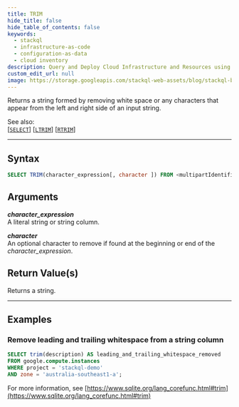 ```yaml
---
title: TRIM
hide_title: false
hide_table_of_contents: false
keywords:
  - stackql
  - infrastructure-as-code
  - configuration-as-data
  - cloud inventory
description: Query and Deploy Cloud Infrastructure and Resources using SQL
custom_edit_url: null
image: https://storage.googleapis.com/stackql-web-assets/blog/stackql-blog-post-featured-image.png
---
```

Returns a string formed by removing white space or any characters that appear from the left and right side of an input string.  

See also:  
[[` SELECT `]](/docs/language-spec/select) [[` LTRIM `]](/docs/language-spec/functions/string/ltrim) [[` RTRIM `]](/docs/language-spec/functions/string/rtrim) 

* * * 

## Syntax

```sql
SELECT TRIM(character_expression[, character ]) FROM <multipartIdentifier>;
```

## Arguments

__*character_expression*__  
A literal string or string column.

__*character*__  
An optional character to remove if found at the beginning or end of the *character_expression*.

## Return Value(s)
Returns a string.

* * *

## Examples

### Remove leading and trailing whitespace from a string column

```sql
SELECT trim(description) AS leading_and_trailing_whitespace_removed
FROM google.compute.instances 
WHERE project = 'stackql-demo' 
AND zone = 'australia-southeast1-a';
```

For more information, see [https://www.sqlite.org/lang_corefunc.html#trim](https://www.sqlite.org/lang_corefunc.html#trim)